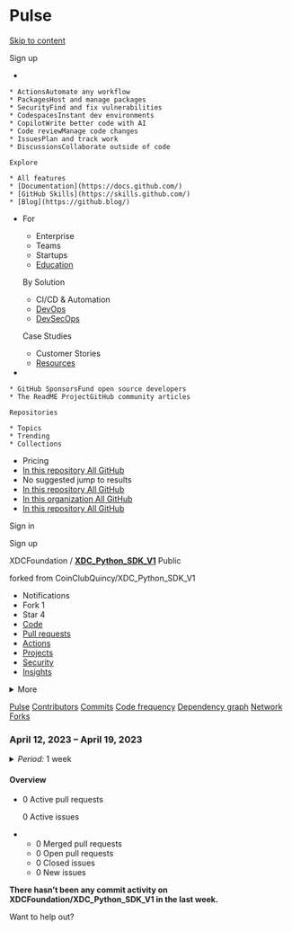 # Pulse

[Skip to content](broken-reference)

Sign up

*

    * ActionsAutomate any workflow
    * PackagesHost and manage packages
    * SecurityFind and fix vulnerabilities
    * CodespacesInstant dev environments
    * CopilotWrite better code with AI
    * Code reviewManage code changes
    * IssuesPlan and track work
    * DiscussionsCollaborate outside of code

    Explore

    * All features
    * [Documentation](https://docs.github.com/)
    * [GitHub Skills](https://skills.github.com/)
    * [Blog](https://github.blog/)
*   For

    * Enterprise
    * Teams
    * Startups
    * [Education](https://education.github.com/)

    By Solution

    * CI/CD & Automation
    * [DevOps](https://resources.github.com/devops/)
    * [DevSecOps](https://resources.github.com/devops/fundamentals/devsecops/)

    Case Studies

    * Customer Stories
    * [Resources](https://resources.github.com/)
*

    * GitHub SponsorsFund open source developers
    * The ReadME ProjectGitHub community articles

    Repositories

    * Topics
    * Trending
    * Collections
* Pricing
* [In this repository All GitHub](broken-reference)
* No suggested jump to results
* [In this repository All GitHub](broken-reference)
* [In this organization All GitHub](broken-reference)
* [In this repository All GitHub](broken-reference)

Sign in

Sign up

XDCFoundation / [**XDC\_Python\_SDK\_V1**](broken-reference) Public

forked from CoinClubQuincy/XDC\_Python\_SDK\_V1

* Notifications
* Fork 1
* Star 4
* [Code](broken-reference)
* [Pull requests](broken-reference)
* [Actions](broken-reference)
* [Projects](broken-reference)
* [Security](broken-reference)
* [Insights](broken-reference)

<details>

<summary>More</summary>

*

</details>

[Pulse](broken-reference) [Contributors](../../../.gitbook/assets/contributors) [Commits](<../../../.gitbook/assets/commit activity>) [Code frequency](<../../../.gitbook/assets/code frequency>) [Dependency graph](../../../.gitbook/assets/dependencies) [Network](../../../.gitbook/assets/network) [Forks](broken-reference)

### April 12, 2023 – April 19, 2023

<details>

<summary><em>Period:</em> 1 week</summary>

Filter activity

[24 hours](../../../.gitbook/assets/daily)[3 days](../../../.gitbook/assets/halfweekly)[1 week](broken-reference)[1 month](../../../.gitbook/assets/monthly)

</details>

#### Overview

*   0 Active pull requests

    0 Active issues
*
  * 0 Merged pull requests
  * 0 Open pull requests
  * 0 Closed issues
  * 0 New issues

**There hasn’t been any commit activity on XDCFoundation/XDC\_Python\_SDK\_V1 in the last week.**

Want to help out?
